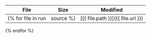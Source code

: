 | File | Size | Modified |
| ---- | ---- | -------- |
{% for file in run|source %}| [{{ file.path }}]({{ file.url }}) | {{ file.size }} | {{ file.modified }} |
{% endfor %}
